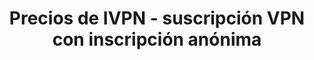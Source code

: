 ---
title: Precios de IVPN - suscripción VPN con inscripción anónima
description: Crea una cuenta IVPN Standard o Pro - no se requiere dirección de correo electrónico. Aceptamos tarjetas de crédito, Paypal, Bitcoin o pagos en efectivo. Garantía de reembolso de 30 días.
url: /es/pricing/
params:
  translated: true
layout: application
---